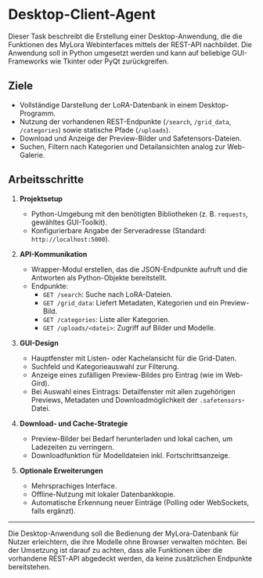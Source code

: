 # Desktop-Client-Agent

Dieser Task beschreibt die Erstellung einer Desktop-Anwendung, die die Funktionen des MyLora Webinterfaces mittels der REST-API nachbildet. Die Anwendung soll in Python umgesetzt werden und kann auf beliebige GUI-Frameworks wie Tkinter oder PyQt zurückgreifen.

## Ziele

* Vollständige Darstellung der LoRA-Datenbank in einem Desktop-Programm.
* Nutzung der vorhandenen REST-Endpunkte (`/search`, `/grid_data`, `/categories`) sowie statische Pfade (`/uploads`).
* Download und Anzeige der Preview-Bilder und Safetensors-Dateien.
* Suchen, Filtern nach Kategorien und Detailansichten analog zur Web-Galerie.

## Arbeitsschritte

1. **Projektsetup**
   - Python-Umgebung mit den benötigten Bibliotheken (z. B. `requests`, gewähltes GUI-Toolkit).
   - Konfigurierbare Angabe der Serveradresse (Standard: `http://localhost:5000`).

2. **API-Kommunikation**
   - Wrapper-Modul erstellen, das die JSON-Endpunkte aufruft und die Antworten als Python-Objekte bereitstellt.
   - Endpunkte:
     - `GET /search`: Suche nach LoRA-Dateien.
     - `GET /grid_data`: Liefert Metadaten, Kategorien und ein Preview-Bild.
     - `GET /categories`: Liste aller Kategorien.
     - `GET /uploads/<datei>`: Zugriff auf Bilder und Modelle.

3. **GUI-Design**
   - Hauptfenster mit Listen- oder Kachelansicht für die Grid-Daten.
   - Suchfeld und Kategorieauswahl zur Filterung.
   - Anzeige eines zufälligen Preview-Bildes pro Eintrag (wie im Web-Gird).
   - Bei Auswahl eines Eintrags: Detailfenster mit allen zugehörigen Previews, Metadaten und Downloadmöglichkeit der `.safetensors`-Datei.

4. **Download- und Cache-Strategie**
   - Preview-Bilder bei Bedarf herunterladen und lokal cachen, um Ladezeiten zu verringern.
   - Downloadfunktion für Modelldateien inkl. Fortschrittsanzeige.

5. **Optionale Erweiterungen**
   - Mehrsprachiges Interface.
   - Offline-Nutzung mit lokaler Datenbankkopie.
   - Automatische Erkennung neuer Einträge (Polling oder WebSockets, falls ergänzt).

---

Die Desktop-Anwendung soll die Bedienung der MyLora-Datenbank für Nutzer erleichtern, die ihre Modelle ohne Browser verwalten möchten. Bei der Umsetzung ist darauf zu achten, dass alle Funktionen über die vorhandene REST-API abgedeckt werden, da keine zusätzlichen Endpunkte bereitstehen.

